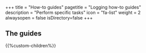 +++
title = "How-to guides"
pagetitle = "Logging how-to guides"
description = "Perform specific tasks"
icon = "fa-list"
weight = 2
alwaysopen = false
isDirectory=false
+++

## The guides

{{%custom-children%}}
